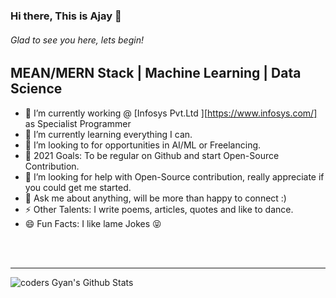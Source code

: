 ### Hi there, This is Ajay 👋

###### Glad to see you here, lets begin!
## MEAN/MERN Stack | Machine Learning | Data Science 
- 🔭 I’m currently working @ [Infosys Pvt.Ltd ][https://www.infosys.com/] as Specialist Programmer
- 🌱 I’m currently learning everything I can.
- 👯 I’m looking to for opportunities in AI/ML or Freelancing.
- 🥅 2021 Goals: To be regular on Github and start Open-Source Contribution.
- 🤔 I’m looking for help with Open-Source contribution, really appreciate if you could get me started.
- 💬 Ask me about anything, will be more than happy to connect :)
- ⚡ Other Talents: I write poems, articles, quotes and like to dance.
- 😄 Fun Facts: I like lame Jokes 😝


<br />
<br />

---


<img align="left" alt="coders Gyan's Github Stats" src="https://github-readme-stats.vercel.app/api?username=kush1912&show_icons=true&hide_border=true" />

